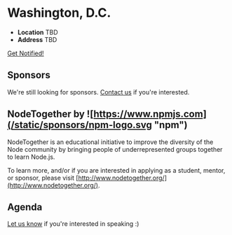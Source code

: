 # Washington, D.C.

* **Location** TBD
* **Address** TBD

<a class="button" href="https://docs.google.com/a/linuxfoundation.org/forms/d/1wRoSAgpOg8lEdvFYHDJK-NIQjthw_mNaFsEks948w98/viewform">Get Notified!</a>

## Sponsors

We're still looking for sponsors. <a href="mailto:tbenzies@linuxfoundation.org?subject=Node.js%20Live%20Sponsorship">Contact us</a> if you're interested.

## NodeTogether by ![https://www.npmjs.com](/static/sponsors/npm-logo.svg "npm")

NodeTogether is an educational initiative to improve the diversity of the Node community by bringing people of underrepresented groups together to learn Node.js.

To learn more, and/or if you are interested in applying as a student, mentor, or sponsor, please visit [http://www.nodetogether.org/](http://www.nodetogether.org/).

## Agenda

[Let us know](https://github.com/nodejs/live.nodejs.org#interested-in-speaking) 
if you're interested in speaking :)